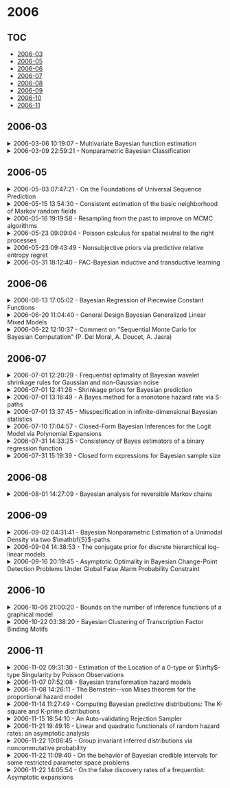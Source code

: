 # 2006

## TOC

- [2006-03](#2006-03)
- [2006-05](#2006-05)
- [2006-06](#2006-06)
- [2006-07](#2006-07)
- [2006-08](#2006-08)
- [2006-09](#2006-09)
- [2006-10](#2006-10)
- [2006-11](#2006-11)

## 2006-03

<details>

<summary>2006-03-06 10:19:07 - Multivariate Bayesian function estimation</summary>

- *Jean-François Angers, Peter T. Kim*

- `0603136v1` - [abs](http://arxiv.org/abs/0603136v1) - [pdf](http://arxiv.org/pdf/math/0603136v1)

> Bayesian methods are developed for the multivariate nonparametric regression problem where the domain is taken to be a compact Riemannian manifold. In terms of the latter, the underlying geometry of the manifold induces certain symmetries on the multivariate nonparametric regression function. The Bayesian approach then allows one to incorporate hierarchical Bayesian methods directly into the spectral structure, thus providing a symmetry-adaptive multivariate Bayesian function estimator. One can also diffuse away some prior information in which the limiting case is a smoothing spline on the manifold. This, together with the result that the smoothing spline solution obtains the minimax rate of convergence in the multivariate nonparametric regression problem, provides good frequentist properties for the Bayes estimators. An application to astronomy is included.

</details>

<details>

<summary>2006-03-09 22:59:21 - Nonparametric Bayesian Classification</summary>

- *Marc A. Coram*

- `0603228v1` - [abs](http://arxiv.org/abs/0603228v1) - [pdf](http://arxiv.org/pdf/math/0603228v1)

> A Bayesian approach to the classification problem is proposed in which random partitions play a central role. It is argued that the partitioning approach has the capacity to take advantage of a variety of large-scale spatial structures, if they are present in the unknown regression function $f_0$. An idealized one-dimensional problem is considered in detail. The proposed nonparametric prior uses random split points to partition the unit interval into a random number of pieces. This prior is found to provide a consistent estimate of the regression function in the $\L^p$ topology, for any $1 \leq p < \infty$, and for arbitrary measurable $f_0:[0,1] \to [0,1]$. A Markov chain Monte Carlo (MCMC) implementation is outlined and analyzed. Simulation experiments are conducted to show that the proposed estimate compares favorably with a variety of conventional estimators. A striking resemblance between the posterior mean estimate and the bagged CART estimate is noted and discussed. For higher dimensions, a generalized prior is introduced which employs a random Voronoi partition of the covariate-space. The resulting estimate displays promise on a two-dimensional problem, and extends with a minimum of additional computational effort to arbitrary metric spaces.

</details>


## 2006-05

<details>

<summary>2006-05-03 07:47:21 - On the Foundations of Universal Sequence Prediction</summary>

- *Marcus Hutter*

- `0605009v1` - [abs](http://arxiv.org/abs/0605009v1) - [pdf](http://arxiv.org/pdf/cs/0605009v1)

> Solomonoff completed the Bayesian framework by providing a rigorous, unique, formal, and universal choice for the model class and the prior. We discuss in breadth how and in which sense universal (non-i.i.d.) sequence prediction solves various (philosophical) problems of traditional Bayesian sequence prediction. We show that Solomonoff's model possesses many desirable properties: Fast convergence and strong bounds, and in contrast to most classical continuous prior densities has no zero p(oste)rior problem, i.e. can confirm universal hypotheses, is reparametrization and regrouping invariant, and avoids the old-evidence and updating problem. It even performs well (actually better) in non-computable environments.

</details>

<details>

<summary>2006-05-15 13:54:30 - Consistent estimation of the basic neighborhood of Markov random fields</summary>

- *Imre Csiszár, Zsolt Talata*

- `0605323v2` - [abs](http://arxiv.org/abs/0605323v2) - [pdf](http://arxiv.org/pdf/math/0605323v2)

> For Markov random fields on $\mathbb{Z}^d$ with finite state space, we address the statistical estimation of the basic neighborhood, the smallest region that determines the conditional distribution at a site on the condition that the values at all other sites are given. A modification of the Bayesian Information Criterion, replacing likelihood by pseudo-likelihood, is proved to provide strongly consistent estimation from observing a realization of the field on increasing finite regions: the estimated basic neighborhood equals the true one eventually almost surely, not assuming any prior bound on the size of the latter. Stationarity of the Markov field is not required, and phase transition does not affect the results.

</details>

<details>

<summary>2006-05-16 19:19:58 - Resampling from the past to improve on MCMC algorithms</summary>

- *Yves F. Atchade*

- `0605452v1` - [abs](http://arxiv.org/abs/0605452v1) - [pdf](http://arxiv.org/pdf/math/0605452v1)

> We introduce the idea that resampling from past observations in a Markov Chain Monte Carlo sampler can fasten convergence. We prove that proper resampling from the past does not disturb the limit distribution of the algorithm. We illustrate the method with two examples. The first on a Bayesian analysis of stochastic volatility models and the other on Bayesian phylogeny reconstruction.

</details>

<details>

<summary>2006-05-23 09:09:04 - Poisson calculus for spatial neutral to the right processes</summary>

- *Lancelot F. James*

- `0305053v3` - [abs](http://arxiv.org/abs/0305053v3) - [pdf](http://arxiv.org/pdf/math/0305053v3)

> Neutral to the right (NTR) processes were introduced by Doksum in 1974 as Bayesian priors on the class of distributions on the real line. Since that time there have been numerous applications to models that arise in survival analysis subject to possible right censoring. However, unlike the Dirichlet process, the larger class of NTR processes has not been used in a wider range of more complex statistical applications. Here, to circumvent some of these limitations, we describe a natural extension of NTR processes to arbitrary Polish spaces, which we call spatial neutral to the right processes. Our construction also leads to a new rich class of random probability measures, which we call NTR species sampling models. We show that this class contains the important two parameter extension of the Dirichlet process. We provide a posterior analysis, which yields tractable NTR analogues of the Blackwell--MacQueen distribution. Our analysis turns out to be closely related to the study of regenerative composition structures. A new computational scheme, which is an ordered variant of the general Chinese restaurant processes, is developed. This can be used to approximate complex posterior quantities. We also discuss some relationships to results that appear outside of Bayesian nonparametrics.

</details>

<details>

<summary>2006-05-23 09:43:49 - Nonsubjective priors via predictive relative entropy regret</summary>

- *Trevor J. Sweeting, Gauri S. Datta, Malay Ghosh*

- `0605609v1` - [abs](http://arxiv.org/abs/0605609v1) - [pdf](http://arxiv.org/pdf/math/0605609v1)

> We explore the construction of nonsubjective prior distributions in Bayesian statistics via a posterior predictive relative entropy regret criterion. We carry out a minimax analysis based on a derived asymptotic predictive loss function and show that this approach to prior construction has a number of attractive features. The approach here differs from previous work that uses either prior or posterior relative entropy regret in that we consider predictive performance in relation to alternative nondegenerate prior distributions. The theory is illustrated with an analysis of some specific examples.

</details>

<details>

<summary>2006-05-31 18:12:40 - PAC-Bayesian inductive and transductive learning</summary>

- *Olivier Catoni*

- `0605793v1` - [abs](http://arxiv.org/abs/0605793v1) - [pdf](http://arxiv.org/pdf/math/0605793v1)

> We present here a PAC-Bayesian point of view on adaptive supervised classification. Using convex analysis, we show how to get local measures of the complexity of the classification model involving the relative entropy of posterior distributions with respect to Gibbs posterior measures. We discuss relative bounds, comparing two classification rules, to show how the margin assumption of Mammen and Tsybakov can be replaced with some empirical measure of the covariance structure of the classification model. We also show how to associate to any posterior distribution an {\em effective temperature} relating it to the Gibbs prior distribution with the same level of expected error rate, and how to estimate this effective temperature from data, resulting in an estimator whose expected error rate adaptively converges according to the best possible power of the sample size. Then we introduce a PAC-Bayesian point of view on transductive learning and use it to improve on known Vapnik's generalization bounds, extending them to the case when the sample is independent but not identically distributed. Eventually we review briefly the construction of Support Vector Machines and show how to derive generalization bounds for them, measuring the complexity either through the number of support vectors or through transductive or inductive margin estimates.

</details>


## 2006-06

<details>

<summary>2006-06-13 17:05:02 - Bayesian Regression of Piecewise Constant Functions</summary>

- *Marcus Hutter*

- `0606315v1` - [abs](http://arxiv.org/abs/0606315v1) - [pdf](http://arxiv.org/pdf/math/0606315v1)

> We derive an exact and efficient Bayesian regression algorithm for piecewise constant functions of unknown segment number, boundary location, and levels. It works for any noise and segment level prior, e.g. Cauchy which can handle outliers. We derive simple but good estimates for the in-segment variance. We also propose a Bayesian regression curve as a better way of smoothing data without blurring boundaries. The Bayesian approach also allows straightforward determination of the evidence, break probabilities and error estimates, useful for model selection and significance and robustness studies. We discuss the performance on synthetic and real-world examples. Many possible extensions will be discussed.

</details>

<details>

<summary>2006-06-20 11:04:40 - General Design Bayesian Generalized Linear Mixed Models</summary>

- *Y. Zhao, J. Staudenmayer, B. A. Coull, M. P. Wand*

- `0606491v1` - [abs](http://arxiv.org/abs/0606491v1) - [pdf](http://arxiv.org/pdf/math/0606491v1)

> Linear mixed models are able to handle an extraordinary range of complications in regression-type analyses. Their most common use is to account for within-subject correlation in longitudinal data analysis. They are also the standard vehicle for smoothing spatial count data. However, when treated in full generality, mixed models can also handle spline-type smoothing and closely approximate kriging. This allows for nonparametric regression models (e.g., additive models and varying coefficient models) to be handled within the mixed model framework. The key is to allow the random effects design matrix to have general structure; hence our label general design. For continuous response data, particularly when Gaussianity of the response is reasonably assumed, computation is now quite mature and supported by the R, SAS and S-PLUS packages. Such is not the case for binary and count responses, where generalized linear mixed models (GLMMs) are required, but are hindered by the presence of intractable multivariate integrals. Software known to us supports special cases of the GLMM (e.g., PROC NLMIXED in SAS or glmmML in R) or relies on the sometimes crude Laplace-type approximation of integrals (e.g., the SAS macro glimmix or glmmPQL in R). This paper describes the fitting of general design generalized linear mixed models. A Bayesian approach is taken and Markov chain Monte Carlo (MCMC) is used for estimation and inference. In this generalized setting, MCMC requires sampling from nonstandard distributions. In this article, we demonstrate that the MCMC package WinBUGS facilitates sound fitting of general design Bayesian generalized linear mixed models in practice.

</details>

<details>

<summary>2006-06-22 12:10:37 - Comment on "Sequential Monte Carlo for Bayesian Computation" (P. Del Moral, A. Doucet, A. Jasra)</summary>

- *David R. Bickel*

- `0606557v1` - [abs](http://arxiv.org/abs/0606557v1) - [pdf](http://arxiv.org/pdf/math/0606557v1)

> The main question concerns another recent advance in sequential Monte Carlo, the use of a mixture transition kernel that automatically adapts to the target distribution (Douc et al. 2006). Is there a class of static inference problems for which the backward-kernel approach is better suited, or is it too early to predict which method may have better performance in a particular situation?

</details>


## 2006-07

<details>

<summary>2006-07-01 12:20:29 - Frequentist optimality of Bayesian wavelet shrinkage rules for Gaussian and non-Gaussian noise</summary>

- *Marianna Pensky*

- `0607018v1` - [abs](http://arxiv.org/abs/0607018v1) - [pdf](http://arxiv.org/pdf/math/0607018v1)

> The present paper investigates theoretical performance of various Bayesian wavelet shrinkage rules in a nonparametric regression model with i.i.d. errors which are not necessarily normally distributed. The main purpose is comparison of various Bayesian models in terms of their frequentist asymptotic optimality in Sobolev and Besov spaces. We establish a relationship between hyperparameters, verify that the majority of Bayesian models studied so far achieve theoretical optimality, state which Bayesian models cannot achieve optimal convergence rate and explain why it happens.

</details>

<details>

<summary>2006-07-01 12:41:26 - Shrinkage priors for Bayesian prediction</summary>

- *Fumiyasu Komaki*

- `0607021v1` - [abs](http://arxiv.org/abs/0607021v1) - [pdf](http://arxiv.org/pdf/math/0607021v1)

> We investigate shrinkage priors for constructing Bayesian predictive distributions. It is shown that there exist shrinkage predictive distributions asymptotically dominating Bayesian predictive distributions based on the Jeffreys prior or other vague priors if the model manifold satisfies some differential geometric conditions. Kullback--Leibler divergence from the true distribution to a predictive distribution is adopted as a loss function. Conformal transformations of model manifolds corresponding to vague priors are introduced. We show several examples where shrinkage predictive distributions dominate Bayesian predictive distributions based on vague priors.

</details>

<details>

<summary>2006-07-01 13:16:49 - A Bayes method for a monotone hazard rate via S-paths</summary>

- *Man-Wai Ho*

- `0502432v5` - [abs](http://arxiv.org/abs/0502432v5) - [pdf](http://arxiv.org/pdf/math/0502432v5)

> A class of random hazard rates, which is defined as a mixture of an indicator kernel convolved with a completely random measure, is of interest. We provide an explicit characterization of the posterior distribution of this mixture hazard rate model via a finite mixture of S-paths. A closed and tractable Bayes estimator for the hazard rate is derived to be a finite sum over S-paths. The path characterization or the estimator is proved to be a Rao--Blackwellization of an existing partition characterization or partition-sum estimator. This accentuates the importance of S-paths in Bayesian modeling of monotone hazard rates. An efficient Markov chain Monte Carlo (MCMC) method is proposed to approximate this class of estimates. It is shown that S-path characterization also exists in modeling with covariates by a proportional hazard model, and the proposed algorithm again applies. Numerical results of the method are given to demonstrate its practicality and effectiveness.

</details>

<details>

<summary>2006-07-01 13:37:45 - Misspecification in infinite-dimensional Bayesian statistics</summary>

- *B. J. K. Kleijn, A. W. van der Vaart*

- `0607023v1` - [abs](http://arxiv.org/abs/0607023v1) - [pdf](http://arxiv.org/pdf/math/0607023v1)

> We consider the asymptotic behavior of posterior distributions if the model is misspecified. Given a prior distribution and a random sample from a distribution $P_0$, which may not be in the support of the prior, we show that the posterior concentrates its mass near the points in the support of the prior that minimize the Kullback--Leibler divergence with respect to $P_0$. An entropy condition and a prior-mass condition determine the rate of convergence. The method is applied to several examples, with special interest for infinite-dimensional models. These include Gaussian mixtures, nonparametric regression and parametric models.

</details>

<details>

<summary>2006-07-10 17:04:57 - Closed-Form Bayesian Inferences for the Logit Model via Polynomial Expansions</summary>

- *Steven J. Miller, Eric T. Bradlow, Kevin Dayaratna*

- `0512444v2` - [abs](http://arxiv.org/abs/0512444v2) - [pdf](http://arxiv.org/pdf/math/0512444v2)

> Articles in Marketing and choice literatures have demonstrated the need for incorporating person-level heterogeneity into behavioral models (e.g., logit models for multiple binary outcomes as studied here). However, the logit likelihood extended with a population distribution of heterogeneity doesn't yield closed-form inferences, and therefore numerical integration techniques are relied upon (e.g., MCMC methods).   We present here an alternative, closed-form Bayesian inferences for the logit model, which we obtain by approximating the logit likelihood via a polynomial expansion, and then positing a distribution of heterogeneity from a flexible family that is now conjugate and integrable. For problems where the response coefficients are independent, choosing the Gamma distribution leads to rapidly convergent closed-form expansions; if there are correlations among the coefficients one can still obtain rapidly convergent closed-form expansions by positing a distribution of heterogeneity from a Multivariate Gamma distribution. The solution then comes from the moment generating function of the Multivariate Gamma distribution or in general from the multivariate heterogeneity distribution assumed.   Closed-form Bayesian inferences, derivatives (useful for elasticity calculations), population distribution parameter estimates (useful for summarization) and starting values (useful for complicated algorithms) are hence directly available. Two simulation studies demonstrate the efficacy of our approach.

</details>

<details>

<summary>2006-07-31 14:33:25 - Consistency of Bayes estimators of a binary regression function</summary>

- *Marc Coram, Steven P. Lalley*

- `0412203v3` - [abs](http://arxiv.org/abs/0412203v3) - [pdf](http://arxiv.org/pdf/math/0412203v3)

> When do nonparametric Bayesian procedures ``overfit''? To shed light on this question, we consider a binary regression problem in detail and establish frequentist consistency for a certain class of Bayes procedures based on hierarchical priors, called uniform mixture priors. These are defined as follows: let $\nu$ be any probability distribution on the nonnegative integers. To sample a function $f$ from the prior $\pi^{\nu}$, first sample $m$ from $\nu$ and then sample $f$ uniformly from the set of step functions from $[0,1]$ into $[0,1]$ that have exactly $m$ jumps (i.e., sample all $m$ jump locations and $m+1$ function values independently and uniformly). The main result states that if a data-stream is generated according to any fixed, measurable binary-regression function $f_0\not\equiv1/2$, then frequentist consistency obtains: that is, for any $\nu$ with infinite support, the posterior of $\pi^{\nu}$ concentrates on any $L^1$ neighborhood of $f_0$. Solution of an associated large-deviations problem is central to the consistency proof.

</details>

<details>

<summary>2006-07-31 15:19:39 - Closed form expressions for Bayesian sample size</summary>

- *B. Clarke, Ao Yuan*

- `0607818v1` - [abs](http://arxiv.org/abs/0607818v1) - [pdf](http://arxiv.org/pdf/math/0607818v1)

> Sample size criteria are often expressed in terms of the concentration of the posterior density, as controlled by some sort of error bound. Since this is done pre-experimentally, one can regard the posterior density as a function of the data. Thus, when a sample size criterion is formalized in terms of a functional of the posterior, its value is a random variable. Generally, such functionals have means under the true distribution. We give asymptotic expressions for the expected value, under a fixed parameter, for certain types of functionals of the posterior density in a Bayesian analysis. The generality of our treatment permits us to choose functionals that encapsulate a variety of inference criteria and large ranges of error bounds. Consequently, we get simple inequalities which can be solved to give minimal sample sizes needed for various estimation goals. In several parametric examples, we verify that our asymptotic bounds give good approximations to the expected values of the functionals they approximate. Also, our numerical computations suggest our treatment gives reasonable results.

</details>


## 2006-08

<details>

<summary>2006-08-01 14:27:09 - Bayesian analysis for reversible Markov chains</summary>

- *Persi Diaconis, Silke W. W. Rolles*

- `0605582v2` - [abs](http://arxiv.org/abs/0605582v2) - [pdf](http://arxiv.org/pdf/math/0605582v2)

> We introduce a natural conjugate prior for the transition matrix of a reversible Markov chain. This allows estimation and testing. The prior arises from random walk with reinforcement in the same way the Dirichlet prior arises from P\'{o}lya's urn. We give closed form normalizing constants, a simple method of simulation from the posterior and a characterization along the lines of W. E. Johnson's characterization of the Dirichlet prior.

</details>


## 2006-09

<details>

<summary>2006-09-02 04:31:41 - Bayesian Nonparametric Estimation of a Unimodal Density via two $\mathbf{S}$-paths</summary>

- *Man-Wai Ho*

- `0609056v1` - [abs](http://arxiv.org/abs/0609056v1) - [pdf](http://arxiv.org/pdf/math/0609056v1)

> A Bayesian nonparametric method for unimodal densities on the real line is provided by considering a class of species sampling mixture models containing random densities that are unimodal and not necessarily symmetric. This class of densities generalize the model considered by Brunner (1992, Statist. Probab. Lett.), in which the Dirichlet process is replaced by a more general class of species sampling models. A novel and explicit characterization of the posterior distribution via a finite mixture of two dependent $\mathbf{S}$-paths is derived. This results in a closed-form and tractable Bayes estimator for any unimodal density in terms of a finite sum over two $\mathbf{S}$-paths. To approximate this class of estimates, we propose a sequential importance sampling algorithm that exploits the idea of the accelerated path sampler, an efficient path-sampling Markov chain Monte Carlo method. Numerical simulations are given to demonstrate the practicality and the effectiveness of our methodology.

</details>

<details>

<summary>2006-09-04 14:38:53 - The conjugate prior for discrete hierarchical log-linear models</summary>

- *Jinnan Liu, Helene Massam*

- `0609100v1` - [abs](http://arxiv.org/abs/0609100v1) - [pdf](http://arxiv.org/pdf/math/0609100v1)

> In the Bayesian analysis of contingency table data, the selection of a prior distribution for either the log-linear parameters or the cell probabilities parameter is a major challenge. Though the conjugate prior on cell probabilities has been defined by Dawid and Lauritzen (1993) for decomposable graphical models, it has not been identified for the larger class of graphical models Markov with respect to an arbitrary undirected graph or for the even wider class of hierarchical log-linear models. In this paper, working with the log-linear parameters used by GLIM, we first define the conjugate prior for these parameters and then derive the induced prior for the cell probabilities: this is done for the general class of hierarchical log-linear models. We show that the conjugate prior has all the properties that one expects from a prior: notational simplicity, ability to reflect either no prior knowledge or a priori expert knowledge, a moderate number of hyperparameters and mathematical convenience. It also has the strong hyper Markov property which allows for local updates within prime components for graphical models.

</details>

<details>

<summary>2006-09-16 20:19:45 - Asymptotic Optimality in Bayesian Change-Point Detection Problems Under Global False Alarm Probability Constraint</summary>

- *Alexander G. Tartakovsky*

- `0609467v1` - [abs](http://arxiv.org/abs/0609467v1) - [pdf](http://arxiv.org/pdf/math/0609467v1)

> In 1960s Shiryaev developed Bayesian theory of change detection in independent and identically distributed (i.i.d.) sequences. In Shiryaev's classical setting the goal is to minimize an average detection delay under the constraint imposed on the average probability of false alarm. Recently, Tartakovsky and Veeravalli (2005) developed a general Bayesian asymptotic change-point detection theory (in the classical setting) that is not limited to a restrictive i.i.d. assumption. It was proved that Shiryaev's detection procedure is asymptotically optimal under traditional average false alarm probability constraint, assuming that this probability is small. In the present paper, we consider a less conventional approach where the constraint is imposed on the global, supremum false alarm probability. An asymptotically optimal Bayesian change detection procedure is proposed and thoroughly evaluated for both i.i.d. and non-i.i.d. models when the global false alarm probability approaches zero.

</details>


## 2006-10

<details>

<summary>2006-10-06 21:00:20 - Bounds on the number of inference functions of a graphical model</summary>

- *Sergi Elizalde, Kevin Woods*

- `0610233v1` - [abs](http://arxiv.org/abs/0610233v1) - [pdf](http://arxiv.org/pdf/math/0610233v1)

> Directed and undirected graphical models, also called Bayesian networks and Markov random fields, respectively, are important statistical tools in a wide variety of fields, ranging from computational biology to probabilistic artificial intelligence. We give an upper bound on the number of inference functions of any graphical model. This bound is polynomial on the size of the model, for a fixed number of parameters, thus improving the exponential upper bound given by Pachter and Sturmfels. We also show that our bound is tight up to a constant factor, by constructing a family of hidden Markov models whose number of inference functions agrees asymptotically with the upper bound. Finally, we apply this bound to a model for sequence alignment that is used in computational biology.

</details>

<details>

<summary>2006-10-22 03:38:20 - Bayesian Clustering of Transcription Factor Binding Motifs</summary>

- *Shane T. Jensen, Jun S. Liu*

- `0610655v1` - [abs](http://arxiv.org/abs/0610655v1) - [pdf](http://arxiv.org/pdf/math/0610655v1)

> Genes are often regulated in living cells by proteins called transcription factors (TFs) that bind directly to short segments of DNA in close proximity to specific genes. These binding sites have a conserved nucleotide appearance, which is called a motif. Several recent studies of transcriptional regulation require the reduction of a large collection of motifs into clusters based on the similarity of their nucleotide composition. We present a principled approach to this clustering problem based upon a Bayesian hierarchical model that accounts for both within- and between-motif variability. We use a Dirichlet process prior distribution that allows the number of clusters to vary and we also present a novel generalization that allows the core width of each motif to vary. This clustering model is implemented, using a Gibbs sampling strategy, on several collections of transcription factor motif matrices. Our clusters provide a means by which to organize transcription factors based on binding motif similarities, which can be used to reduce motif redundancy within large databases such as JASPAR and TRANSFAC. Finally, our clustering procedure has been used in combination with discovery of evolutionarily-conserved motifs to predict co-regulated genes. An alternative to our Dirichlet process prior distribution is explored but shows no substantive difference in the clustering results for our datasets. Our Bayesian clustering model based on the Dirichlet process has several advantages over traditional clustering methods that could make our procedure appropriate and useful for many clustering applications.

</details>


## 2006-11

<details>

<summary>2006-11-02 09:31:30 - Estimation of the Location of a 0-type or $\infty$-type Singularity by Poisson Observations</summary>

- *Serguei Dachian*

- `0611043v1` - [abs](http://arxiv.org/abs/0611043v1) - [pdf](http://arxiv.org/pdf/math/0611043v1)

> We consider an inhomogeneous Poisson process $X$ on $[0,T]$. The intensity function of $X$ is supposed to be strictly positive and smooth on $[0,T]$ except at the point $\theta$, in which it has either a 0-type singularity (tends to 0 like $\abs{x}^p$, $p\in(0,1)$), or an $\infty$-type singularity (tends to $\infty$ like $\abs{x}^p$, $p\in(-1,0)$). We suppose that we know the shape of the intensity function, but not the location of the singularity. We consider the problem of estimation of this location (shift) parameter $\theta$ based on $n$ observations of the process $X$. We study the Bayesian estimators and, in the case $p>0$, the maximum likelihood estimator. We show that these estimators are consistent, their rate of convergence is $n^{1/(p+1)}$, they have different limit distributions, and the Bayesian estimators are asymptotically efficient.

</details>

<details>

<summary>2006-11-07 07:52:08 - Bayesian transformation hazard models</summary>

- *Gousheng Yin, Joseph G. Ibrahim*

- `0611164v1` - [abs](http://arxiv.org/abs/0611164v1) - [pdf](http://arxiv.org/pdf/math/0611164v1)

> We propose a class of transformation hazard models for right-censored failure time data. It includes the proportional hazards model (Cox) and the additive hazards model (Lin and Ying) as special cases. Due to the requirement of a nonnegative hazard function, multidimensional parameter constraints must be imposed in the model formulation. In the Bayesian paradigm, the nonlinear parameter constraint introduces many new computational challenges. We propose a prior through a conditional-marginal specification, in which the conditional distribution is univariate, and absorbs all of the nonlinear parameter constraints. The marginal part of the prior specification is free of any constraints. This class of prior distributions allows us to easily compute the full conditionals needed for Gibbs sampling, and hence implement the Markov chain Monte Carlo algorithm in a relatively straightforward fashion. Model comparison is based on the conditional predictive ordinate and the deviance information criterion. This new class of models is illustrated with a simulation study and a real dataset from a melanoma clinical trial.

</details>

<details>

<summary>2006-11-08 14:26:11 - The Bernstein--von Mises theorem for the proportional hazard model</summary>

- *Yongdai Kim*

- `0611230v1` - [abs](http://arxiv.org/abs/0611230v1) - [pdf](http://arxiv.org/pdf/math/0611230v1)

> We study large sample properties of Bayesian analysis of the proportional hazard model with neutral to the right process priors on the baseline hazard function. We show that the posterior distribution of the baseline cumulative hazard function and regression coefficients centered at the maximum likelihood estimator is jointly asymptotically equivalent to the sampling distribution of the maximum likelihood estimator.

</details>

<details>

<summary>2006-11-14 11:27:49 - Computing Bayesian predictive distributions: The K-square and K-prime distributions</summary>

- *Jacques Poitevineau, Bruno Lecoutre*

- `0611419v1` - [abs](http://arxiv.org/abs/0611419v1) - [pdf](http://arxiv.org/pdf/math/0611419v1)

> The computation of two Bayesian predictive distributions which are discrete mixtures of incomplete beta functions is considered. The number of iterations can easily become large for these distributions and thus, the accuracy of the result can be questionable. Therefore, existing algorithms for that class of mixtures are improved by introducing round-off error calculation into the stopping rule. A further simple modification is proposed to deal with possible underflows that may prevent recurrence to work properly.

</details>

<details>

<summary>2006-11-15 18:54:10 - An Auto-validating Rejection Sampler</summary>

- *Raazesh Sainudiin, Thomas L. York*

- `0611479v1` - [abs](http://arxiv.org/abs/0611479v1) - [pdf](http://arxiv.org/pdf/math/0611479v1)

> In Bayesian statistical inference and computationally intensive frequentist inference, one is interested in obtaining samples from a high dimensional, and possibly multi-modal target density. The challenge is to obtain samples from this target without any knowledge of the normalizing constant. Several approaches to this problem rely on Monte Carlo methods. One of the simplest such methods is the rejection sampler due to von Neumann. Here we introduce an auto-validating version of the rejection sampler via interval analysis. We show that our rejection sampler does provide us with independent samples from a large class of target densities in a guaranteed manner. We illustrate the efficiency of the sampler by theory and by examples in up to 10 dimensions. Our sampler is immune to the `pathologies' of some infamous densities including the witch's hat and can rigorously draw samples from piece-wise Euclidean spaces of small phylogenetic trees.

</details>

<details>

<summary>2006-11-21 19:49:16 - Linear and quadratic functionals of random hazard rates: an asymptotic analysis</summary>

- *Giovanni Peccati, Igor Prünster*

- `0611652v1` - [abs](http://arxiv.org/abs/0611652v1) - [pdf](http://arxiv.org/pdf/math/0611652v1)

> A popular Bayesian nonparametric approach to survival analysis consists in modeling hazard rates as kernel mixtures driven by a completely random measure. In this paper we derive asymptotic results for linear and quadratic functionals of such random hazard rates. In particular, we prove central limit theorems for the cumulative hazard function and for the path-second moment and path-variance of the hazard rate. Our techniques are based on recently established criteria for the weak convergence of single and double stochastic integrals with respect to Poisson random measures. We illustrate our results by considering specific models involving kernels and random measures commonly exploited in practice.

</details>

<details>

<summary>2006-11-22 10:06:45 - Group invariant inferred distributions via noncommutative probability</summary>

- *B. Heller, M. Wang*

- `0611675v1` - [abs](http://arxiv.org/abs/0611675v1) - [pdf](http://arxiv.org/pdf/math/0611675v1)

> One may consider three types of statistical inference: Bayesian, frequentist, and group invariance-based. The focus here is on the last method. We consider the Poisson and binomial distributions in detail to illustrate a group invariance method for constructing inferred distributions on parameter spaces given observed results. These inferred distributions are obtained without using Bayes' method and in particular without using a joint distribution of random variable and parameter. In the Poisson and binomial cases, the final formulas for inferred distributions coincide with the formulas for Bayes posteriors with uniform priors.

</details>

<details>

<summary>2006-11-22 11:09:40 - On the behavior of Bayesian credible intervals for some restricted parameter space problems</summary>

- *Éric Marchand, William E. Strawderman*

- `0611684v1` - [abs](http://arxiv.org/abs/0611684v1) - [pdf](http://arxiv.org/pdf/math/0611684v1)

> For estimating a positive normal mean, Zhang and Woodroofe (2003) as well as Roe and Woodroofe (2000) investigate 100($1-\alpha)%$ HPD credible sets associated with priors obtained as the truncation of noninformative priors onto the restricted parameter space. Namely, they establish the attractive lower bound of $\frac{1-\alpha}{1+\alpha}$ for the frequentist coverage probability of these procedures. In this work, we establish that the lower bound of $\frac{1-\alpha}{1+\alpha}$ is applicable for a substantially more general setting with underlying distributional symmetry, and obtain various other properties. The derivations are unified and are driven by the choice of a right Haar invariant prior. Investigations of non-symmetric models are carried out and similar results are obtained. Namely, (i) we show that the lower bound $\frac{1-\alpha}{1+\alpha}$ still applies for certain types of asymmetry (or skewness), and (ii) we extend results obtained by Zhang and Woodroofe (2002) for estimating the scale parameter of a Fisher distribution; which arises in estimating the ratio of variance components in a one-way balanced random effects ANOVA. Finally, various examples illustrating the wide scope of applications are expanded upon. Examples include estimating parameters in location models and location-scale models, estimating scale parameters in scale models, estimating linear combinations of location parameters such as differences, estimating ratios of scale parameters, and problems with non-independent observations.

</details>

<details>

<summary>2006-11-22 14:05:54 - On the false discovery rates of a frequentist: Asymptotic expansions</summary>

- *Anirban DasGupta, Tonglin Zhang*

- `0611671v1` - [abs](http://arxiv.org/abs/0611671v1) - [pdf](http://arxiv.org/pdf/math/0611671v1)

> Consider a testing problem for the null hypothesis $H_0:\theta\in\Theta_0$. The standard frequentist practice is to reject the null hypothesis when the p-value is smaller than a threshold value $\alpha$, usually 0.05. We ask the question how many of the null hypotheses a frequentist rejects are actually true. Precisely, we look at the Bayesian false discovery rate $\delta_n=P_g(\theta\in\Theta_0|p-value<\alpha)$ under a proper prior density $g(\theta)$. This depends on the prior $g$, the sample size $n$, the threshold value $\alpha$ as well as the choice of the test statistic. We show that the Benjamini--Hochberg FDR in fact converges to $\delta_n$ almost surely under $g$ for any fixed $n$. For one-sided null hypotheses, we derive a third order asymptotic expansion for $\delta_n$ in the continuous exponential family when the test statistic is the MLE and in the location family when the test statistic is the sample median. We also briefly mention the expansion in the uniform family when the test statistic is the MLE. The expansions are derived by putting together Edgeworth expansions for the CDF, Cornish--Fisher expansions for the quantile function and various Taylor expansions. Numerical results show that the expansions are very accurate even for a small value of $n$ (e.g., $n=10$). We make many useful conclusions from these expansions, and specifically that the frequentist is not prone to false discoveries except when the prior $g$ is too spiky. The results are illustrated by many examples.

</details>

